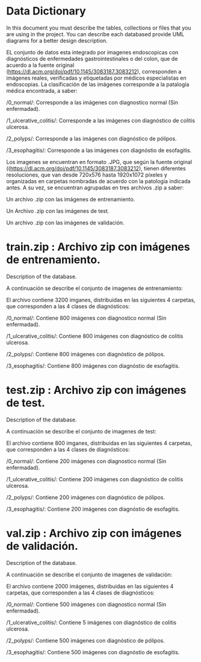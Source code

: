 # Data Dictionary

In this document you must describe the tables, collections or files that you are using in the project. You can describe each databased provide UML diagrams for a better design description.

EL conjunto de datos esta integrado por imagenes endoscopicas con diagnósticos de enfermedades gastrointestinales o del colon, que de acuerdo a la fuente original (https://dl.acm.org/doi/pdf/10.1145/3083187.3083212), corresponden a imágenes reales, verificadas y etiquetadas por médicos especialistas en endoscopias. La clasificación de las imágenes corresponde a la patalogía médica encontrada, a saber:

/0_normal/: Corresponde a las imágenes con diagnostico normal (Sin
enfermadad).

/1_ulcerative_colitis/: Corresponde a las imágenes con diagnóstico de colitis ulcerosa.

/2_polyps/: Corresponde a las imágenes con diagnóstico de pólipos.

/3_esophagitis/: Corresponde a las imágenes con diagnóstio de esofagitis.

Los imagenes se encuentran en formato .JPG, que según la fuente original ((https://dl.acm.org/doi/pdf/10.1145/3083187.3083212), tienen diferentes resoluciones, que van desde 720x576 hasta 1920x1072 píxeles y organizadas en carpetas nombradas de acuerdo con la patologia indicada antes.  A su vez, se encuentran agrupadas en tres archivos .zip a saber:

Un archivo .zip con las imágenes de entrenamiento.

Un Archivo .zip con las imágenes de test.

Un archivo .zip con las imágenes de validación.


# train.zip : Archivo zip con imágenes de entrenamiento.

Description of the database.

A continuación se describe el conjunto de imagenes de entrenamiento:

El archivo contiene 3200 imganes, distribuidas en las siguientes 4 carpetas, que corresponden a las 4 clases de diagnósticos:

/0_normal/: Contiene 800 imágenes con diagnostico normal (Sin
enfermadad).

/1_ulcerative_colitis/: Contiene 800 imágenes con diagnóstico de colitis ulcerosa.

/2_polyps/: Contiene 800 imágenes con diagnóstico de pólipos.

/3_esophagitis/: Contiene 800 imágenes con diagnóstio de esofagitis.




# test.zip : Archivo zip con imágenes de test.

Description of the database.

A continuación se describe el conjunto de imagenes de test:

El archivo contiene 800 imganes, distribuidas en las siguientes 4 carpetas, que corresponden a las 4 clases de diagnósticos:

/0_normal/: Contiene 200 imágenes con diagnostico normal (Sin
enfermadad).

/1_ulcerative_colitis/: Contiene 200 imágenes con diagnóstico de colitis ulcerosa.

/2_polyps/: Contiene 200 imágenes con diagnóstico de pólipos.

/3_esophagitis/: Contiene 200 imágenes con diagnóstio de esofagitis.


# val.zip : Archivo zip con imágenes de validación.

Description of the database.

A continuación se describe el conjunto de imagenes de validación:

El archivo contiene 2000 imágenes, distribuidas en las siguientes 4 carpetas, que corresponden a las 4 clases de diagnósticos:

/0_normal/: Contiene 500 imágenes con diagnostico normal (Sin
enfermadad).

/1_ulcerative_colitis/: Contiene 5 imágenes con diagnóstico de colitis ulcerosa.

/2_polyps/: Contiene 500 imágenes con diagnóstico de pólipos.

/3_esophagitis/: Contiene 500 imágenes con diagnóstio de esofagitis.
